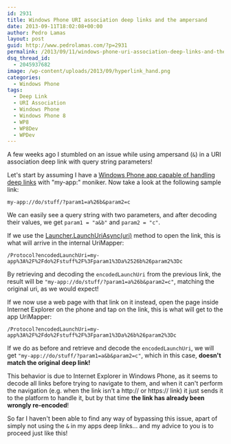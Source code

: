 ```yaml
---
id: 2931
title: Windows Phone URI association deep links and the ampersand
date: 2013-09-11T18:02:08+00:00
author: Pedro Lamas
layout: post
guid: http://www.pedrolamas.com/?p=2931
permalink: /2013/09/11/windows-phone-uri-association-deep-links-and-the-ampersand/
dsq_thread_id:
  - 2045937682
image: /wp-content/uploads/2013/09/hyperlink_hand.png
categories:
  - Windows Phone
tags:
  - Deep Link
  - URI Association
  - Windows Phone
  - Windows Phone 8
  - WP8
  - WP8Dev
  - WPDev
---
```

A few weeks ago I stumbled on an issue while using ampersand (`&`) in a URI association deep link with query string parameters!

Let's start by assuming I have a [Windows Phone app capable of handling deep links](http://msdn.microsoft.com/en-us/library/windowsphone/develop/jj206987%28v=vs.105%29.aspx#BKMK_URIassociations) with "my-app:" moniker. Now take a look at the following sample link:

```text
my-app://do/stuff/?param1=a%26b&param2=c
```

We can easily see a query string with two parameters, and after decoding their values, we get `param1 = "a&b"` and `param2 = "c"`.

If we use the [Launcher.LaunchUriAsync(uri)](http://msdn.microsoft.com/en-us/library/windowsphone/develop/hh701480.aspx) method to open the link, this is what will arrive in the internal UriMapper:

```text
/Protocol?encodedLaunchUri=my-app%3A%2F%2Fdo%2Fstuff%2F%3Fparam1%3Da%2526b%26param2%3Dc
```

By retrieving and decoding the `encodedLaunchUri` from the previous link, the result will be `"my-app://do/stuff/?param1=a%26b&param2=c"`, matching the original uri, as we would expect!

If we now use a web page with that link on it instead, open the page inside Internet Explorer on the phone and tap on the link, this is what will get to the app UriMapper:

```text
/Protocol?encodedLaunchUri=my-app%3A%2F%2Fdo%2Fstuff%2F%3Fparam1%3Da%26b%26param2%3Dc
```

If we do as before and retrieve and decode the `encodedLaunchUri`, we will get `"my-app://do/stuff/?param1=a&b&param2=c"`, which in this case, **doesn't match the original deep link!**

This behavior is due to Internet Explorer in Windows Phone, as it seems to decode all links before trying to navigate to them, and when it can't perform the navigation (e.g. when the link isn't a http:// or https:// link) it just sends it to the platform to handle it, but by that time **the link has already been wrongly re-encoded**!

So far I haven't been able to find any way of bypassing this issue, apart of simply not using the `&` in my apps deep links... and my advice to you is to proceed just like this!